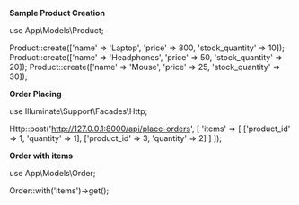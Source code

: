 **Sample Product Creation**

use App\Models\Product;

Product::create(['name' => 'Laptop', 'price' => 800, 'stock_quantity' => 10]);
Product::create(['name' => 'Headphones', 'price' => 50, 'stock_quantity' => 20]);
Product::create(['name' => 'Mouse', 'price' => 25, 'stock_quantity' => 30]);


**Order Placing**

use Illuminate\Support\Facades\Http;

Http::post('http://127.0.0.1:8000/api/place-orders', [
    'items' => [
        ['product_id' => 1, 'quantity' => 1],
        ['product_id' => 3, 'quantity' => 2]
    ]
]);


**Order with items**

use App\Models\Order;

Order::with('items')->get();
